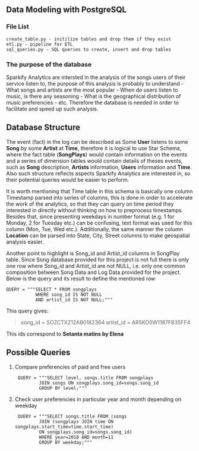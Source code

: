 ## **Data Modeling with PostgreSQL**

### File List
    create_table.py - initilize tables and drop them if they exist
    etl.py - pipeline for ETL
    sql_queries.py - SQL queries to create, insert and drop tables

### The purpose of the database

Sparkify Analytics are intersted in the analysis of the songs users of their service listen to, the purpose of this analysis is probably to understand
    - What songs and artists are the most popular
    - When do users listen to music, is there any seasoning
    - What is the geographical distribution of music preferencies
    - etc.
Therefore the database is needed in order to facilitate and speed up such analysis.


## Database Structure

The event (fact) in the log can be described as Some **User** listens to some **Song** by some **Artist** at **Time**,  therefore it is logical to use Star Schema, where the fact table (**SongPlays**) would contain information on the events and a series of dimension tables would contain details of theses events, such as **Song** description, **Artists** information, **Users** information and **Time**. Also such structure reflects aspects Sparkify Analytics are interested in, so their potential queries would be easier to perform.

It is worth mentioning that Time table in this schema is basically one column Timestamp parsed into series of columns, this is done in order to accelerate the work of the analytics, so that they can query on time period they interested in directly without thinking on how to preprocess timestamps. Besides that, since presenting weekdays in number format (e.g. 1 for Monday, 2 for Tuesday etc.) can be confusing, text format was used for this column (Mon, Tue, Wed etc.). Additionally, the same manner the column **Location** can be parsed into State, City, Street columns to make geospatial analysis easier.

Another point to highlight is Song_id and Artist_id columns in SongPlay table. Since Song database provided for this project is not full there is only one row where Song_id and Artist_id are not NULL, i.e. only one common composition between Song Data and Log Data provided for the project. Below is the query and its result to define the mentioned row
    
    QUERY = """SELECT * FROM songplays
               WHERE song_id IS NOT NULL
               AND artist_id IS NOT NULL;"""

This query gives:
>song_id = SOZCTXZ12AB0182364
>artist_id = AR5KOSW1187FB35FF4

This ids correspond to **Setanta matins by Elena**


## Possible Queries

1. Compare preferencies of paid and free users

        QUERY = """SELECT level, songs.title FROM songplays
                JOIN songs ON songplays.song_id=songs.song_id
                GROUP BY level;"""

2. Check user preferencies in particular year and month depending on weekday

        QUERY = """SELECT songs.title FROM (songs
                JOIN (songplays JOIN time ON songplays.start_time=time.start_time)
                ON songplays.song_id=songs.song_id)
                WHERE year=2018 AND month=11
                GROUP BY weekday;"""
    